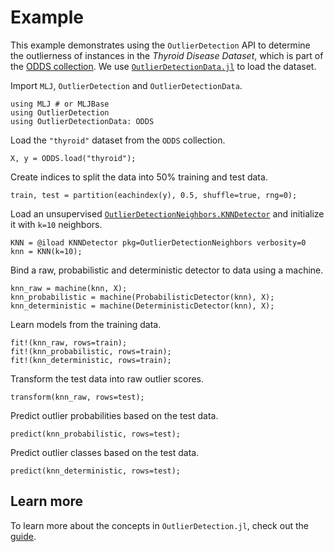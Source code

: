 # Example

This example demonstrates using the `OutlierDetection` API to determine the outlierness of instances in the *Thyroid Disease Dataset*, which is part of the [ODDS collection](http://odds.cs.stonybrook.edu/). We use [`OutlierDetectionData.jl`](https://github.com/OutlierDetectionJL/OutlierDetectionData.jl) to load the dataset. 

Import `MLJ`, `OutlierDetection` and `OutlierDetectionData`.

```@example ex
using MLJ # or MLJBase
using OutlierDetection
using OutlierDetectionData: ODDS
```

Load the `"thyroid"` dataset from the `ODDS` collection.

```@example ex
X, y = ODDS.load("thyroid");
```

Create indices to split the data into 50% training and test data.

```@example ex
train, test = partition(eachindex(y), 0.5, shuffle=true, rng=0);
```

Load an unsupervised [`OutlierDetectionNeighbors.KNNDetector`](@ref) and initialize it with `k=10` neighbors. 

```@example ex
KNN = @iload KNNDetector pkg=OutlierDetectionNeighbors verbosity=0
knn = KNN(k=10);
```

Bind a raw, probabilistic and deterministic detector to data using a machine.

```@example ex
knn_raw = machine(knn, X);
knn_probabilistic = machine(ProbabilisticDetector(knn), X);
knn_deterministic = machine(DeterministicDetector(knn), X);
```

Learn models from the training data.

```@example ex
fit!(knn_raw, rows=train);
fit!(knn_probabilistic, rows=train);
fit!(knn_deterministic, rows=train);
```

Transform the test data into raw outlier scores.

```@example ex
transform(knn_raw, rows=test);
```

Predict outlier probabilities based on the test data.

```@example ex
predict(knn_probabilistic, rows=test);
```

Predict outlier classes based on the test data.

```@example ex
predict(knn_deterministic, rows=test);
```

## Learn more

To learn more about the concepts in `OutlierDetection.jl`, check out the [guide](../../documentation/guide/).

